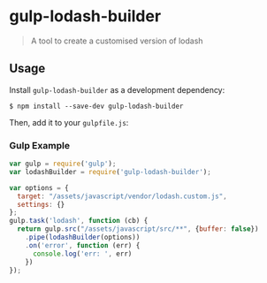 # gulp-lodash-builder  
> A tool to create a customised version of lodash 

## Usage

Install `gulp-lodash-builder` as a development dependency:

```shell
$ npm install --save-dev gulp-lodash-builder
```

Then, add it to your `gulpfile.js`:

### Gulp Example
```javascript
var gulp = require('gulp');
var lodashBuilder = require('gulp-lodash-builder');

var options = {
  target: "/assets/javascript/vendor/lodash.custom.js",
  settings: {}
};
gulp.task('lodash', function (cb) {
  return gulp.src("/assets/javascript/src/**", {buffer: false})
    .pipe(lodashBuilder(options))
    .on('error', function (err) {
      console.log('err: ', err)
    })
});
```
